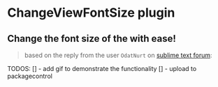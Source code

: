 # ChangeViewFontSize plugin
## Change the font size of the with ease!
> based on the reply from the user `OdatNurt` on [sublime text forum](https://forum.sublimetext.com/t/change-font-size-for-an-individual-buffer-panel/33656/2): 

TODOS: 
	[] - add gif to demonstrate the functionality
	[] - upload to packagecontrol